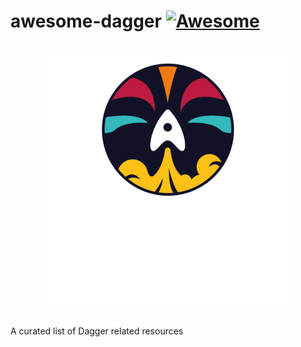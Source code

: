 # awesome-dagger [![Awesome](https://awesome.re/badge.svg)](https://awesome.re)

<p align="center">
  <br>
  <img width="400" src="./assets/logo.png" alt="logo of dagger repository">
  <br>
  <br>
</p>

A curated list of Dagger related resources

